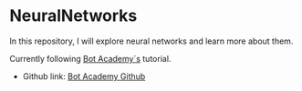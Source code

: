 # NeuralNetworks
In this repository, I will explore neural networks and learn more about them.

Currently following [Bot Academy´s](https://www.youtube.com/redirect?event=video_description&redir_token=QUFFLUhqbjM0elRFdVVybWMzNGhhV1F1YUs4azNJNFEwd3xBQ3Jtc0tscm9TV0MybU5BN1lXNkRnNDFBeGJSbFRXU01TX2xoWEpFQlpvaXFnbl93S3FqWW0zbElBbVh3aGdSbnZVM01HSWw3UXk1NS1CQzNWeDM1dFh2RHR5T2hsS3BrOHZzS0ZPMlN1eU5zSUhXRm8xWm82VQ&q=https%3A%2F%2Fgithub.com%2FBot-Academy%2FNeuralNetworkFromScratch&v=9RN2Wr8xvro) tutorial.
- Github link: [Bot Academy Github](https://github.com/Bot-Academy/NeuralNetworkFromScratch) 
